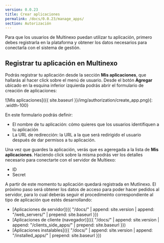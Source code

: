 ```yaml
---
version: 0.0.23
title: Crear aplicaciones
permalink: /docs/0.0.23/manage_apps/
section: Autorización
---
```


Para que los usuarios de Multinexo puedan utilizar tu aplicación, primero debes registrarla en la plataforma y obtener
los datos necesarios para conectarla con el sistema de gestión.

## Registrar tu aplicación en Multinexo

Podrás registrar tu aplicación desde la sección **Mis aplicaciones**, que hallarás al hacer click sobre el menú de
usuario. Desde el botón **Agregar** ubicado en la esquina inferior izquierda podrás abrir el formulario de creación de
aplicaciones: 

![Mis aplicaciones]({{ site.baseurl }}/img/authorization/create_app.png){: .width-100}

En este formulario podrás definir:

- El nombre de tu aplicación: cómo quieres que los usuarios identifiquen a tu aplicación
- La URL de redirección: la URL a la que será redirigido el usuario después de dar permisos a tu aplicación.

Una vez que guardes la aplicación, verás que es ageregada a la lista de **Mis aplicaciones**. Haciendo click sobre la
misma podrás ver los detalles necesario para conectarte con el servidor de Multiexo:

- ID
- Secret

A partir de este momento tu aplicación quedará registrada en Mutlinexo. El próximo paso será obtener los datos de acceso
para poder hacer pedidos al servidor, para lo cual deberás seguir el procedimeinto correspondiente al tipo de aplicación
que estés desarrollando:

- [Aplicaciones de servidor]({{ "/docs/" | append: site.version | append: "/web_servers/" | prepend: site.baseurl }})
- [Aplicaciones de cliente (navegador)]({{ "/docs/" | append: site.version | append: "/clients_side_apps/" | prepend: site.baseurl }})
- [Aplicaciones instalables]({{ "/docs/" | append: site.version | append: "/installed_apps/" | prepend: site.baseurl }})

